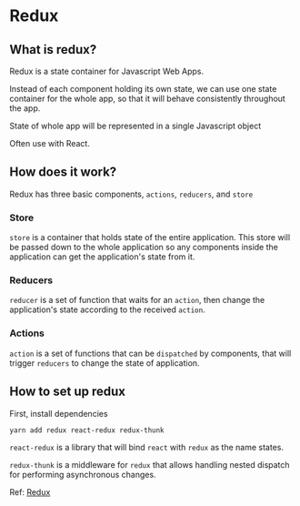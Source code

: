 # Redux

## What is redux?

Redux is a state container for Javascript Web Apps.

Instead of each component holding its own state, we can use one state container for the whole app, so that it will behave consistently throughout the app.

State of whole app will be represented in a single Javascript object

Often use with React.

## How does it work?

Redux has three basic components, `actions`, `reducers`, and `store`

### Store

`store` is a container that holds state of the entire application.
This store will be passed down to the whole application so any components inside the application can get the application's state from it.

### Reducers

`reducer` is a set of function that waits for an `action`, then change the application's state according to the received `action`.

### Actions

`action` is a set of functions that can be `dispatched` by components, that will trigger `reducers` to change the state of application.

## How to set up redux

First, install dependencies 

`yarn add redux react-redux redux-thunk`

`react-redux` is a library that will bind `react` with `redux` as the name states.

`redux-thunk` is a middleware for `redux` that allows handling nested dispatch for performing asynchronous changes.



Ref: [Redux](http://redux.js.org/)